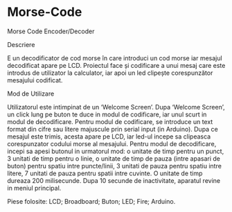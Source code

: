 # Morse-Code
Morse Code Encoder/Decoder

Descriere

E un decodificator de cod morse în care introduci un cod morse iar mesajul decodificat apare pe LCD. 
Proiectul face și codificare a unui mesaj care este introdus de utilizator la calculator, iar apoi un led clipește corespunzător mesajului codificat.

Mod de Utilizare

Utilizatorul este intimpinat de un ‘Welcome Screen’.
Dupa ‘Welcome Screen’, un click lung pe buton te duce in modul de codificare, iar unul scurt in modul de decodificare. 
Pentru modul de codificare, se introduce un text format din cifre sau litere majuscule prin serial input (in Arduino). Dupa ce mesajul este trimis, acesta apare pe LCD, iar led-ul incepe sa clipeasca corespunzator codului morse al mesajului.
Pentru modul de decodificare, incepi sa apesi butonul in urmatorul mod: o unitate de timp pentru un punct, 3 unitati de timp pentru o linie, o unitate de timp de pauza (intre apasari de buton) pentru spatiu intre puncte/linii, 3 unitati de pauza pentru spatiu intre litere, 7 unitati de pauza pentru spatii intre cuvinte. 
O unitate de timp dureaza 200 milisecunde.
Dupa 10 secunde de inactivitate, aparatul revine in meniul principal.

Piese folosite:
LCD;
Broadboard;
Buton;
LED;
Fire;
Arduino.
